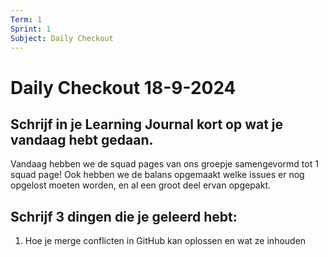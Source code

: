 ```yaml
---
Term: 1  
Sprint: 1  
Subject: Daily Checkout  
---
```


# Daily Checkout 18-9-2024

## Schrijf in je Learning Journal kort op wat je vandaag hebt gedaan.

Vandaag hebben we de squad pages van ons groepje samengevormd tot 1 squad page!
Ook hebben we de balans opgemaakt welke issues er nog opgelost moeten worden, en al een groot deel ervan opgepakt.

## Schrijf 3 dingen die je geleerd hebt:

1. Hoe je merge conflicten in GitHub kan oplossen en wat ze inhouden